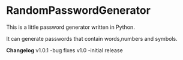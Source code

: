 # RandomPasswordGenerator
This is a little password generator written in Python.

It can generate passwords that contain words,numbers and symbols.

**Changelog**
v1.0.1
-bug fixes
v1.0
-initial release
